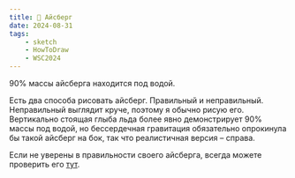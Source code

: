 ```yaml
---
title: 🧊 Айсберг
date: 2024-08-31
tags:
    - sketch
    - HowToDraw
    - WSC2024
---
```


90% массы айсберга находится под водой.

Есть два способа рисовать айсберг. Правильный и неправильный. Неправильный выглядит круче, поэтому я обычно рисую его. Вертикально стоящая глыба льда более явно демонстрирует 90% массы под водой, но бессердечная гравитация обязательно опрокинула бы такой айсберг на бок, так что реалистичная версия – справа.

Если не уверены в правильности своего айсберга, всегда можете проверить его [тут](https://joshdata.me/iceberger.html).
